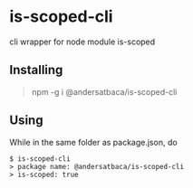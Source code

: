 # is-scoped-cli
cli wrapper for node module is-scoped

## Installing
> npm -g i @andersatbaca/is-scoped-cli
  
## Using
  While in the same folder as package.json, do

```
$ is-scoped-cli
> package name: @andersatbaca/is-scoped-cli
> is-scoped: true
```
